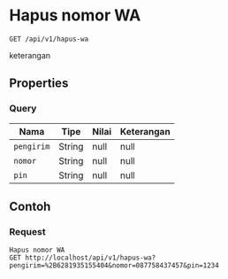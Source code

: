 # Hapus nomor WA
```http
GET /api/v1/hapus-wa
```
keterangan
## Properties
### Query
Nama | Tipe | Nilai | Keterangan
--- | --- | --- | ---
<code>pengirim</code> | String | null | null
<code>nomor</code> | String | null | null
<code>pin</code> | String | null | null

## Contoh

### Request
```http
Hapus nomor WA
GET http://localhost/api/v1/hapus-wa?pengirim=%2B6281935155404&nomor=087758437457&pin=1234
```
